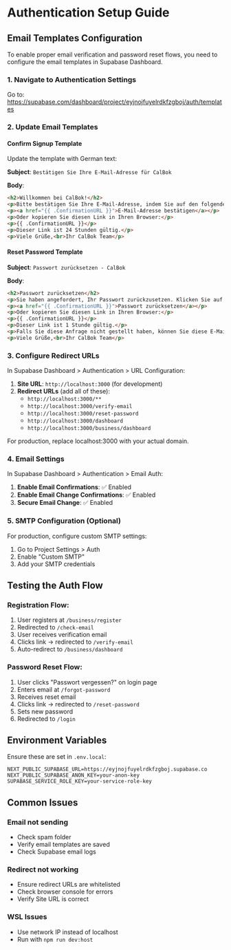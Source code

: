 # Authentication Setup Guide

## Email Templates Configuration

To enable proper email verification and password reset flows, you need to configure the email templates in Supabase Dashboard.

### 1. Navigate to Authentication Settings
Go to: https://supabase.com/dashboard/project/eyjnojfuyelrdkfzgboj/auth/templates

### 2. Update Email Templates

#### Confirm Signup Template
Update the template with German text:

**Subject**: `Bestätigen Sie Ihre E-Mail-Adresse für CalBok`

**Body**:
```html
<h2>Willkommen bei CalBok!</h2>
<p>Bitte bestätigen Sie Ihre E-Mail-Adresse, indem Sie auf den folgenden Link klicken:</p>
<p><a href="{{ .ConfirmationURL }}">E-Mail-Adresse bestätigen</a></p>
<p>Oder kopieren Sie diesen Link in Ihren Browser:</p>
<p>{{ .ConfirmationURL }}</p>
<p>Dieser Link ist 24 Stunden gültig.</p>
<p>Viele Grüße,<br>Ihr CalBok Team</p>
```

#### Reset Password Template
**Subject**: `Passwort zurücksetzen - CalBok`

**Body**:
```html
<h2>Passwort zurücksetzen</h2>
<p>Sie haben angefordert, Ihr Passwort zurückzusetzen. Klicken Sie auf den folgenden Link:</p>
<p><a href="{{ .ConfirmationURL }}">Passwort zurücksetzen</a></p>
<p>Oder kopieren Sie diesen Link in Ihren Browser:</p>
<p>{{ .ConfirmationURL }}</p>
<p>Dieser Link ist 1 Stunde gültig.</p>
<p>Falls Sie diese Anfrage nicht gestellt haben, können Sie diese E-Mail ignorieren.</p>
<p>Viele Grüße,<br>Ihr CalBok Team</p>
```

### 3. Configure Redirect URLs

In Supabase Dashboard > Authentication > URL Configuration:

1. **Site URL**: `http://localhost:3000` (for development)
2. **Redirect URLs** (add all of these):
   - `http://localhost:3000/**`
   - `http://localhost:3000/verify-email`
   - `http://localhost:3000/reset-password`
   - `http://localhost:3000/dashboard`
   - `http://localhost:3000/business/dashboard`

For production, replace localhost:3000 with your actual domain.

### 4. Email Settings

In Supabase Dashboard > Authentication > Email Auth:

1. **Enable Email Confirmations**: ✅ Enabled
2. **Enable Email Change Confirmations**: ✅ Enabled
3. **Secure Email Change**: ✅ Enabled

### 5. SMTP Configuration (Optional)

For production, configure custom SMTP settings:

1. Go to Project Settings > Auth
2. Enable "Custom SMTP"
3. Add your SMTP credentials

## Testing the Auth Flow

### Registration Flow:
1. User registers at `/business/register`
2. Redirected to `/check-email`
3. User receives verification email
4. Clicks link → redirected to `/verify-email`
5. Auto-redirect to `/business/dashboard`

### Password Reset Flow:
1. User clicks "Passwort vergessen?" on login page
2. Enters email at `/forgot-password`
3. Receives reset email
4. Clicks link → redirected to `/reset-password`
5. Sets new password
6. Redirected to `/login`

## Environment Variables

Ensure these are set in `.env.local`:

```env
NEXT_PUBLIC_SUPABASE_URL=https://eyjnojfuyelrdkfzgboj.supabase.co
NEXT_PUBLIC_SUPABASE_ANON_KEY=your-anon-key
SUPABASE_SERVICE_ROLE_KEY=your-service-role-key
```

## Common Issues

### Email not sending
- Check spam folder
- Verify email templates are saved
- Check Supabase email logs

### Redirect not working
- Ensure redirect URLs are whitelisted
- Check browser console for errors
- Verify Site URL is correct

### WSL Issues
- Use network IP instead of localhost
- Run with `npm run dev:host`